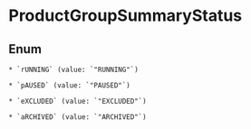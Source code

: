 
# ProductGroupSummaryStatus

## Enum


    * `rUNNING` (value: `"RUNNING"`)

    * `pAUSED` (value: `"PAUSED"`)

    * `eXCLUDED` (value: `"EXCLUDED"`)

    * `aRCHIVED` (value: `"ARCHIVED"`)



